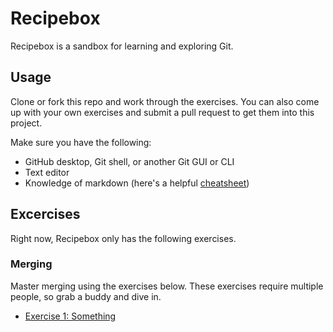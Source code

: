 # Recipebox
Recipebox is a sandbox for learning and exploring Git.

## Usage
Clone or fork this repo and work through the exercises. You can also come up with your own exercises and submit a pull request to get them into this project.

Make sure you have the following:
* GitHub desktop, Git shell, or another Git GUI or CLI
* Text editor
* Knowledge of markdown (here's a helpful [cheatsheet](https://github.com/adam-p/markdown-here/wiki/Markdown-Cheatsheet))

## Excercises 
Right now, Recipebox only has the following exercises. 

### Merging
Master merging using the exercises below. These exercises require multiple people, so grab a buddy and dive in.
* [Exercise 1: Something](Merging_exercise_1.md)
